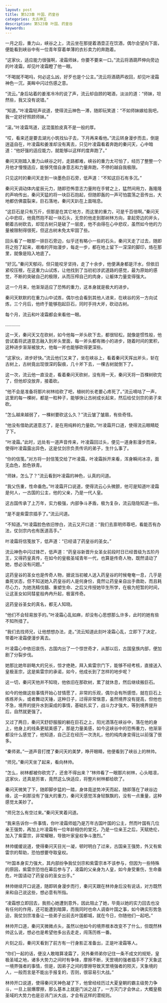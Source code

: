 ```yaml
---
layout: post
title: 第523章 叶国、药皇谷
categories: 太古神王
description: 第523章 叶国、药皇谷
keywords:
---
```


一月之后，重力山，峡谷之上，流云坐在那提着酒壶正在饮酒，偶尔会望向下面，便能看到峡谷中有一位青年穿着单薄的衣衫卖力的奔跑着。

“这家伙，适应能力很强啊，凌霜师妹，你要不要来一口。”流云将酒葫芦伸向旁边的叶凌霜，却见叶凌霜瞪了他一眼。

“不喝就不喝吗，何必这么凶，好歹也是个公主。”流云将酒葫芦收回，却见叶凌霜神色一沉，美眸中闪过伤感之意。

“流云。”身后站着的姜淮冷冷的说了声，流云却自顾的喝酒，淡淡的道：“师妹，坦然些，我又没有说错。”

“知道。”叶凌霜轻声说道，使得流云神色一滞，随即玩笑道：“不如师妹嫁给我吧，我一定好好照顾师妹。”

“滚。”叶凌霜骂道，这混蛋脸皮真不是一般的厚。

“哎，看来还是要去湖光小筑找仙子去，下月再来看他。”流云转身漫步而去，倒是逍遥自在，叶凌霜和姜淮却没有离去，只见叶凌霜看着奔跑的秦问天，心中暗道：“他好强的适应能力，就能够以这样的度奔跑了。”

秦问天刚踏入重力山峡谷之时，走路都难，峡谷的重力太可怕了，经历了整整一个月他才慢慢适应，能够凭借自身意志和力量奔跑，不停的越自我极限。

只见这时的秦问天走到一块墨色巨石旁，低声道：“不知这巨石有多沉。”

秦问天调动体内星辰元力，随即恐怖意志力量附在手臂之上，猛然间用力，轰隆隆的声响传出，秦问天猛的将一块巨石抱起，但随即轰的一声可怕震荡之音传出，大地都仿佛震裂来，巨石落地，秦问天趴在上面喘息。

“这巨石是只有万斤，但那是在其它地方，而这里的重力，可是千百倍啊。”秦问天心中悲叹，他竟然抱不起一块石头，无奈的他走到那树林方向，拿起旁边的斧头，朝着古树砍去，却现古树只是破了一层皮，他不由得在心中悲叹，虽然如今他的力量被限制得很死，但这古树未免太牢固了些。

回头看了一眼那一排巨石旁边，似乎还有略小一些的石头，秦问天走了过去，随即将之抱了起来，艰难的开始漫步，每走一步，都在地上留下一深深的脚印，烙在那里，就像是陷入地底了。

“好沉。”秦问天郁闷，但只能咬牙坚持，走了十余步，他便满身都是汗水，但依旧紧咬压根，在这重力山试炼，让他找到了当初初涉武道路的感觉，最为原始的感觉，不断的突破自己的极限，从而压榨自己的肉身，让躯体力量变得强大。

这一个月来，他渐渐适应了恐怖的重力，这本身就是极大的进步。

秦问天默默的在重力山中试炼，偶尔也会看到其他人进来，在峡谷的另一方向试炼，三个月后，他终于能够抱起巨石，同时手持大斧，砍动古树。

每个月，流云和叶凌霜都会来看他一眼。

…………

这一天，秦问天又在砍树，如今他每一斧头砍下去，都很轻松，就像是惯性般，他尝试着将武道意志融入到斧头里面，每一斧头都有微小的进步，随着时间的累积，这种进步渐渐被放大，他每一斧也能够砍得更深些。

“这家伙，进步好快。”流云他们又来了，坐在峡谷上，看着秦问天挥出斧头，斩在古树上，古树竟出现很深的裂痕，几十斧下去，一棵古树就倒下了。

这一次，流云他一直没走，看着秦问天砍树，没有用一天，秦问天将一百棵树砍完了，但他却没放弃，接着砍。

“他不会是准备将那片树林给砍了吧，植树的长老要心疼死了。”流云嘀咕了一声，这里的每一棵树，都是一粒种子，能够快让古树成长起来，然后给仗剑宗的弟子来砍。

“怎么越来越弱了，一棵树要砍这么久？”流云皱了皱眉，有些奇怪。

“他没有借助武道意志了，是在用纯粹的力量砍。”叶凌霜开口道，使得流云眼睛眨了下。

“叶凌霜。”此时，远处有一道声音传来，叶凌霜回过头，便见一道身影漫步而来，使得叶凌霜露出异色，这是仗剑宗负责传讯的弟子，生什么事了。

“你的信笺。”对方将一封信笺交给了叶凌霜，叶凌霜拆开来看，浑身瞬间冰凉，面无血色，脸色铁青。

“师妹，怎么了？”流云看到叶凌霜的神色，认真的问道。

“我父伤重，性命垂危。”叶凌霜开口说道，使得流云心头微颤，他可是知道叶凌霜是何人，一古国的公主，他的父亲，乃是一代人皇。

这古国传承了上万年，实力极强，内部争斗矛盾，极为复杂，流云隐隐知道一些。

“是不是紫雷宗插手了。”流云问道。

“不知道。”叶凌霜脸色依旧惨白，流云又开口道：“我们去禀明师尊吧，看能否有办法，仗剑宗内也有医道高手。”

叶凌霜将信笺放下，低声道：“已经请了药皇谷的圣女。”

流云神色中闪过锋芒，低声道：“药皇谷新晋升女圣女前段时日已经晋级为五阶丹王，又得药皇真传，在如今的皇极圣域青年一代，也算是传奇人物，既然请动了她，想必没有问题。”

这药皇谷的圣女也是传奇人物，据说当初被人送入药皇谷的时候奄奄一息，几乎是垂死状态，但不知送她入药皇谷的人是何身份，竟然让药皇亲自出手救助，而且耗尽心力，为她洗精伐髓、重塑生命、之后又传授她毕生所学，在极为短暂的时间，让这圣女如同彗星般冉冉升起，极富传奇。

这药皇谷圣女的真名，都无人知晓。

“他们不会轻易放手的。”叶凌霜心乱如麻，却没有心思想那么许多，此时的她有些不知所措了。

“我们去找师兄，让他想想办法，走。”流云知道此刻叶凌霜心乱，立即下了决定，带着叶凌霜便漫步离去。

叶凌霜心中依旧哀伤，古国内出了一个惊世奇才，从那以后，古国皇族内部，便加剧了分裂步伐。

她那比她年龄略大的兄长，惊才绝艳，拜入紫雷宗门下，能够不经考核，直接送入皇极圣宗，这是紫雷宗的承诺，如今，他成长到了怎样的地步呢？

这一切，秦问天他并不知晓，他依旧在那砍树，累了就休息，然后继续搬巨石。

如今的他做这些事情开始心甘情愿了，非常的乐观，偶尔会有所感悟，就在巨石上练练斧头，或者舞动天锤，这种日子，过得非常惬意，虽然境界没有提高，但他也不急，境界的提升水到渠成的事情，基础扎实了，战斗力才强大，等到境界提升后，自然就更强了。

又过了两日，秦问天舒舒服服的躺在巨石之上，阳光洒落在峡谷中，落在他的身上，他身上的线条更赋美感了，那是力量美感，如今这峡谷中的恐怖重力，他渐渐都没什么感觉了，他知道，自己正在经历一次洗礼，他的纯肉身变得比以前强了很多。

“秦师弟。”一道声音打搅了秦问天的美梦，睁开眼睛，他便看到了峡谷上的林帅。

“师兄。”秦问天坐了起来，看向林帅。

“怎么，树林都被你砍完了，还舍不得出来？”林帅看了一眼那片树林，心头暗凛，这家伙，还真是厉害，竟然这么快适应，将整片树林都给砍了。

秦问天微笑了下，随即脚步猛的一踏，身体竟逆势冲天而起，随即落在了峡谷边缘，这一刹那没有了强大的重力，秦问天感觉浑身轻飘飘的，没有一点重量，这种感觉太美妙了。

“师兄怎么有空过来。”秦问天笑着问道。

“我来告诉你一件事情，你叶凌霜师姐乃是万年古国叶国的公主，然而叶国有几位亲王强势，再加上叶凌霜有一位年龄相仿的堂兄，乃是一位亲王之后，天赋绝伦，加入了紫雷宗，非常耀眼，导致叶家皇权争斗激烈。”

林帅缓缓说道，使得秦问天目光一凝，顿时明白了过来，古国亲王强势，外又有紫雷宗的帮助，恐怕想要夺取皇权。

“叶国本身实力强大，其内部纷争我仗剑宗和紫雷宗本不该参与，但因为一些特殊的原因，紫雷宗恐怕在幕后参与了，凌霜的父亲身为人皇，如今身受重伤，生命垂危，叶国请动了药皇谷的圣女出手。”

林帅继续开口说道，随即转身漫步而行，秦问天跟在林帅身后没有说话，对方既然来和自己说这些，想必意有所指。

“凌霜想立即回去，我担心她遭到意外，因此阻止了她，毕竟以她的实力回去也没有任何的作用，还可能遭到暗算，而我同时也命人调查叶国之事，如今确实形势急迫，我仗剑宗准备让一些弟子出前去叶国都城，就在今日，你随他们一起吧。”

林帅开口道，秦问天微微点头，虽然以他如今的境界根本改变不了什么，但既然林帅这么说，想必也是希望他多出去走走，闯荡历练一番。

片刻之后，秦问天看到了前方有一行身影正准备出，正是叶凌霜等人。

“你们一起的话，便没人敢暗算凌霜了，另外秦师弟你记住一条不成文的规矩，皇极圣域之地，诸多大势力之间时有争锋，摩擦不断，天罡境的强者插手不了天象这一境界强者的事情，但是，因弟子之间的摩擦导致天罡境强者的陨灭，天象境的人，一般而言是不能出手报复的，否则，很容易引大战。”

林帅开口说道，使得秦问天神色凝了下，他曾经经历过大夏皇朝的霸主级势力争斗，一旦上层爆摩擦，那么基本上就是门派之战了，一方灭门才会休止，大概皇极圣域的大势力也是忌讳门派大战，才会有这样的潜规则。
